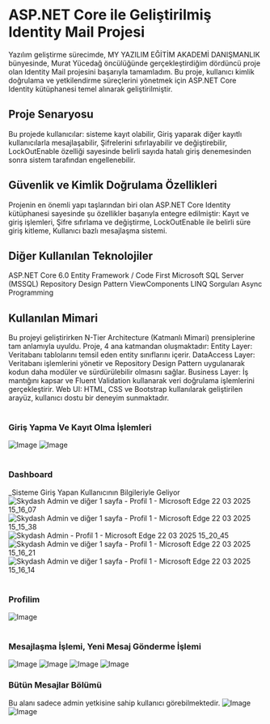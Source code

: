 # ASP.NET Core ile Geliştirilmiş Identity Mail Projesi

Yazılım geliştirme sürecimde, MY YAZILIM EĞİTİM AKADEMİ DANIŞMANLIK bünyesinde, Murat Yücedağ öncülüğünde gerçekleştirdiğim dördüncü proje olan Identity Mail projesini başarıyla tamamladım. Bu proje, kullanıcı kimlik doğrulama ve yetkilendirme süreçlerini yönetmek için ASP.NET Core Identity kütüphanesi temel alınarak geliştirilmiştir.

##  Proje Senaryosu
Bu projede kullanıcılar:  sisteme kayıt olabilir, Giriş yaparak diğer kayıtlı kullanıcılarla mesajlaşabilir, Şifrelerini sıfırlayabilir ve değiştirebilir, LockOutEnable özelliği sayesinde belirli sayıda hatalı giriş denemesinden sonra sistem tarafından engellenebilir.

## Güvenlik ve Kimlik Doğrulama Özellikleri
Projenin en önemli yapı taşlarından biri olan ASP.NET Core Identity kütüphanesi sayesinde şu özellikler başarıyla entegre edilmiştir:
Kayıt ve giriş işlemleri,
Şifre sıfırlama ve değiştirme,
LockOutEnable ile belirli süre giriş kitleme,
Kullanıcı bazlı mesajlaşma sistemi.


## Diğer Kullanılan Teknolojiler
ASP.NET Core 6.0
Entity Framework / Code First
Microsoft SQL Server (MSSQL)
Repository Design Pattern
ViewComponents
LINQ Sorguları
Async Programming

## Kullanılan  Mimari
Bu projeyi geliştirirken N-Tier Architecture (Katmanlı Mimari) prensiplerine tam anlamıyla uyuldu. Proje, 4 ana katmandan oluşmaktadır:
 Entity Layer: Veritabanı tablolarını temsil eden entity sınıflarını içerir.
 DataAccess Layer: Veritabanı işlemlerini yönetir ve Repository Design Pattern uygulanarak kodun daha modüler ve sürdürülebilir olmasını sağlar.
 Business Layer: İş mantığını kapsar ve Fluent Validation kullanarak veri doğrulama işlemlerini gerçekleştirir.
 Web UI: HTML, CSS ve Bootstrap kullanılarak geliştirilen arayüz, kullanıcı dostu bir deneyim sunmaktadır.
<br/>
<br/>
### Giriş Yapma Ve Kayıt Olma İşlemleri
![Image](https://github.com/user-attachments/assets/3dcb4b08-6522-455f-ac67-749af730162f)
![Image](https://github.com/user-attachments/assets/7dd30970-c976-4bd4-882c-953e334b7e64)
<br/>
<br/>
 ### Dashboard 
 _Sisteme Giriş Yapan Kullanıcının Bilgileriyle Geliyor
![Skydash Admin ve diğer 1 sayfa - Profil 1 - Microsoft​ Edge 22 03 2025 15_16_07](https://github.com/user-attachments/assets/f8776e0b-e275-4d89-b089-1e624e14316e)
![Skydash Admin ve diğer 1 sayfa - Profil 1 - Microsoft​ Edge 22 03 2025 15_15_38](https://github.com/user-attachments/assets/78ae46fc-1dc7-4100-8fd2-98ed2aec7e02)
![Skydash Admin - Profil 1 - Microsoft​ Edge 22 03 2025 15_20_45](https://github.com/user-attachments/assets/754f4997-ed8e-4a68-baf7-4f959dd7af3e)
![Skydash Admin ve diğer 1 sayfa - Profil 1 - Microsoft​ Edge 22 03 2025 15_16_21](https://github.com/user-attachments/assets/e85bec44-50fd-4cec-8687-43c73a32f90a)
![Skydash Admin ve diğer 1 sayfa - Profil 1 - Microsoft​ Edge 22 03 2025 15_16_14](https://github.com/user-attachments/assets/a0c60bf0-cc32-4f71-9a71-461f80a38a26)
<br/>
<br/>
### Profilim 
![Image](https://github.com/user-attachments/assets/1ab93967-d117-4f27-94b4-11cbf2f1a894)
<br/>
<br/>
### Mesajlaşma İşlemi, Yeni Mesaj Gönderme İşlemi
![Image](https://github.com/user-attachments/assets/21972e8a-9f40-4423-8cf1-a819cc4acedb)
![Image](https://github.com/user-attachments/assets/21d1568c-2a11-4681-8de1-49b73969e296)
![Image](https://github.com/user-attachments/assets/b8ac3fcc-11a4-4e80-b08e-04e03f3bccd4)
![Image](https://github.com/user-attachments/assets/dfc48432-d812-4cf5-8485-0b20aeecbfda)

### Bütün Mesajlar Bölümü
Bu alanı sadece admin yetkisine sahip kullanıcı görebilmektedir.
![Image](https://github.com/user-attachments/assets/34a0730e-f961-4503-9c17-ff79c86248ec)
![Image](https://github.com/user-attachments/assets/bc715696-1b6d-45a0-b697-70ffad2803d7)

